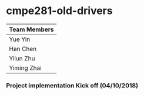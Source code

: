 # cmpe281-old-drivers

| Team Members  |
| ------------- |
|    Yue Yin    |
|   Han Chen    |
|   Yilun Zhu   |
|  Yiming Zhai  |

### Project implementation Kick off (04/10/2018)

